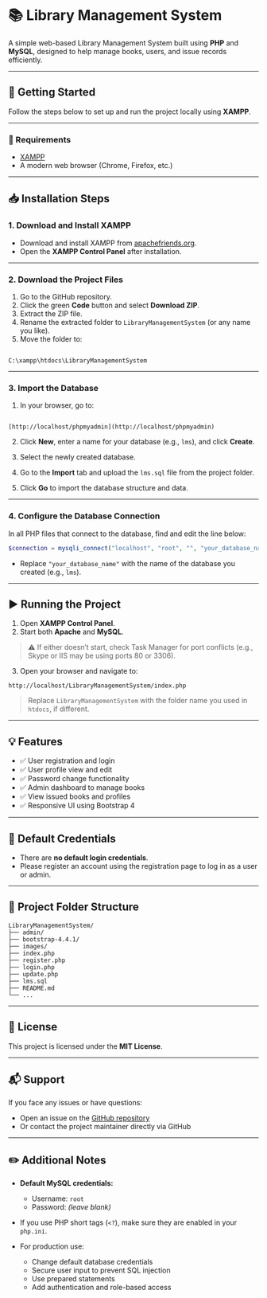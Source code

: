 # 📚 Library Management System

A simple web-based Library Management System built using **PHP** and **MySQL**, designed to help manage books, users, and issue records efficiently.

---

## 🚀 Getting Started

Follow the steps below to set up and run the project locally using **XAMPP**.

---

### 🧰 Requirements

- [XAMPP](https://www.apachefriends.org/index.html)
- A modern web browser (Chrome, Firefox, etc.)

---

## 📥 Installation Steps

### 1. Download and Install XAMPP

- Download and install XAMPP from [apachefriends.org](https://www.apachefriends.org).
- Open the **XAMPP Control Panel** after installation.

---

### 2. Download the Project Files

1. Go to the GitHub repository.
2. Click the green **Code** button and select **Download ZIP**.
3. Extract the ZIP file.
4. Rename the extracted folder to `LibraryManagementSystem` (or any name you like).
5. Move the folder to:  
```

C:\xampp\htdocs\LibraryManagementSystem

```

---

### 3. Import the Database

1. In your browser, go to:  
```

[http://localhost/phpmyadmin](http://localhost/phpmyadmin)

````

2. Click **New**, enter a name for your database (e.g., `lms`), and click **Create**.

3. Select the newly created database.

4. Go to the **Import** tab and upload the `lms.sql` file from the project folder.

5. Click **Go** to import the database structure and data.

---

### 4. Configure the Database Connection

In all PHP files that connect to the database, find and edit the line below:

```php
$connection = mysqli_connect("localhost", "root", "", "your_database_name");
````

* Replace `"your_database_name"` with the name of the database you created (e.g., `lms`).

---

## ▶️ Running the Project

1. Open **XAMPP Control Panel**.
2. Start both **Apache** and **MySQL**.

> ⚠️ If either doesn’t start, check Task Manager for port conflicts (e.g., Skype or IIS may be using ports 80 or 3306).

3. Open your browser and navigate to:

```
http://localhost/LibraryManagementSystem/index.php
```

> Replace `LibraryManagementSystem` with the folder name you used in `htdocs`, if different.

---

## 💡 Features

* ✅ User registration and login
* ✅ User profile view and edit
* ✅ Password change functionality
* ✅ Admin dashboard to manage books
* ✅ View issued books and profiles
* ✅ Responsive UI using Bootstrap 4

---

## 🔐 Default Credentials

* There are **no default login credentials**.
* Please register an account using the registration page to log in as a user or admin.

---

## 📁 Project Folder Structure

```
LibraryManagementSystem/
├── admin/
├── bootstrap-4.4.1/
├── images/
├── index.php
├── register.php
├── login.php
├── update.php
├── lms.sql
├── README.md
└── ...
```

---

## 📄 License

This project is licensed under the **MIT License**.

---

## 📬 Support

If you face any issues or have questions:

* Open an issue on the [GitHub repository](https://github.com/SatAlgo/LibraryManagementSystem)
* Or contact the project maintainer directly via GitHub

---

## ✏️ Additional Notes

* **Default MySQL credentials:**

  * Username: `root`
  * Password: *(leave blank)*

* If you use PHP short tags (`<?`), make sure they are enabled in your `php.ini`.

* For production use:

  * Change default database credentials
  * Secure user input to prevent SQL injection
  * Use prepared statements
  * Add authentication and role-based access

```
